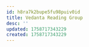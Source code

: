 ```yaml
---
id: h8ra7k2bupe5fu98puiv0id
title: Vedanta Reading Group
desc: ''
updated: 1758717343229
created: 1758717343229
---
```

